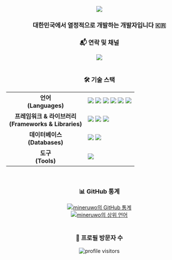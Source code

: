 <div align="center">
  <a href="https://github.com/mineruwo">
    <img src="https://capsule-render.vercel.app/api?type=waving&color=auto&height=300&section=header&text=안녕하세요!&fontSize=90" />
  </a>
</div>

<div align="center"> 
  <h3 align="center">대한민국에서 열정적으로 개발하는 개발자입니다 🇰🇷</h3>
</div>

<div align="center">
  <h3>📬 연락 및 채널</h3>
  <a href="mailto:mineruwo@gmail.com"><img src="https://img.shields.io/badge/Gmail-EA4335?style=for-the-badge&logo=Gmail&logoColor=white"/></a>
</div>

<br>

<div align="center">
  <h3>🛠️ 기술 스택</h3>
  <table style="border: none;">
    <tr style="border: none;">
      <td align="center" style="border: none;"><strong>언어<br>(Languages)</strong></td>
      <td style="border: none;">
        <img src="https://img.shields.io/badge/c-%2300599C.svg?style=for-the-badge&logo=c&logoColor=white"/>
        <img src="https://img.shields.io/badge/c++-%2300599C.svg?style=for-the-badge&logo=c%2B%2B&logoColor=white"/>
        <img src="https://img.shields.io/badge/c%23-%23239120.svg?style=for-the-badge&logo=c-sharp&logoColor=white"/>
        <img src="https://img.shields.io/badge/java-%23ED8B00.svg?style=for-the-badge&logo=openjdk&logoColor=white"/>
        <img src="https://img.shields.io/badge/javascript-%23323330.svg?style=for-the-badge&logo=javascript&logoColor=%23F7DF1E"/>
        <img src="https://img.shields.io/badge/html5-%23E34F26.svg?style=for-the-badge&logo=html5&logoColor=white"/>
      </td>
    </tr>
    <tr style="border: none;">
      <td align="center" style="border: none;"><strong>프레임워크 & 라이브러리<br>(Frameworks & Libraries)</strong></td>
      <td style="border: none;">
        <img src="https://img.shields.io/badge/react-%2320232a.svg?style=for-the-badge&logo=react&logoColor=%2361DAFB"/>
        <img src="https://img.shields.io/badge/flutter-%2302569B.svg?style=for-the-badge&logo=flutter&logoColor=white"/>
        <img src="https://img.shields.io/badge/unity-%23000000.svg?style=for-the-badge&logo=unity&logoColor=white"/>
      </td>
    </tr>
    <tr style="border: none;">
      <td align="center" style="border: none;"><strong>데이터베이스<br>(Databases)</strong></td>
      <td style="border: none;">
        <img src="https://img.shields.io/badge/mysql-%2300f.svg?style=for-the-badge&logo=mysql&logoColor=white"/>
        <img src="https://img.shields.io/badge/postgresql-%23316192.svg?style=for-the-badge&logo=postgresql&logoColor=white"/>
      </td>
    </tr>
    <tr style="border: none;">
      <td align="center" style="border: none;"><strong>도구<br>(Tools)</strong></td>
      <td style="border: none;">
        <img src="https://img.shields.io/badge/git-%23F05033.svg?style=for-the-badge&logo=git&logoColor=white"/>
      </td>
    </tr>
  </table>
</div>

<br>

<div align="center">
  <h3>📊 GitHub 통계</h3>
  <a href="https://github.com/mineruwo">
    <img src="https://github-readme-stats.vercel.app/api?username=mineruwo&show_icons=true&theme=tokyonight" alt="mineruwo의 GitHub 통계" />
  </a>
  <br>
  <a href="https://github.com/mineruwo">
    <img src="https://github-readme-stats.vercel.app/api/top-langs/?username=mineruwo&layout=compact&theme=tokyonight" alt="mineruwo의 상위 언어" />
  </a>
</div>

<br>

<div align="center">
  <h3>👀 프로필 방문자 수</h3>
  <img src="https://komarev.com/ghpvc/?username=mineruwo&label=방문자&color=brightgreen&style=flat-square" alt="profile visitors" />
</div>